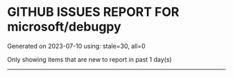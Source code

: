 
# GITHUB ISSUES REPORT FOR microsoft/debugpy


Generated on 2023-07-10 using: stale=30, all=0


Only showing items that are new to report in past 1 day(s)


---
